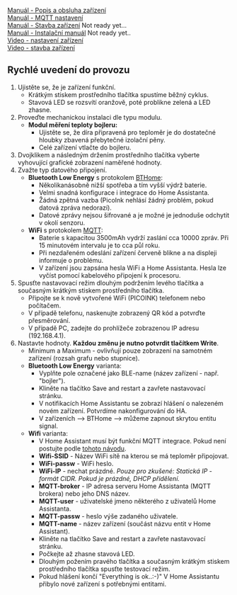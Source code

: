 [Manuál - Popis a obsluha zařízení](./PicoInk_control_manual_cs.pdf)\
[Manuál - MQTT nastavení](./PicoInk_MQTT_cs.pdf)\
[Manuál - Stavba zařízení]() Not ready yet...\
[Manuál - Instalační manuál]() Not ready yet..\
[Video - nastavení zařízení](https://fb.watch/vx8vt5eCgY/)\
[Video - stavba zařízení](https://www.youtube.com/watch?v=83LGPPGywaA)


## Rychlé uvedení do provozu

1. Ujistěte se, že je zařízení funkční. 
   * Krátkým stiskem prostředního tlačítka spustíme běžný cyklus.
   * Stavová LED se rozsvítí oranžově, poté problikne zelená a LED zhasne.
2. Proveďte mechanickou instalaci dle typu modulu.
    * **Modul měření teploty bojleru:**
      * Ujistěte se, že díra připravená pro teploměr je do dostatečné hloubky zbavená přebytečné izolační pěny.
      * Celé zařízení vtlačte do bojleru.
3. Dvojklikem a následným držením prostředního tlačítka vyberte vyhovující grafické zobrazení naměřené hodnoty.
4. Zvažte typ datového připojení. 
   * **Bluetooth Low Energy** s protokolem [BTHome](https://bthome.io):
     * Několikanásobně nižší spotřeba a tím vyšší výdrž baterie.
     * Velmi snadná konfigurace i integrace do Home Assistanta.
     * Žádná zpětná vazba (PicoInk nehlásí žádný problém, pokud datová zpráva nedorazí).
     * Datové zprávy nejsou šifrované a je možné je jednoduše odchytit v okolí senzoru.
   * **WiFi** s protokolem [MQTT](https://mqtt.org):
     * Baterie s kapacitou 3500mAh vydrží zaslání cca 10000 zpráv. Při 15 minutovém intervalu je to cca půl roku.
     * Při nezdařeném odeslání zařízení červeně blikne a na displeji informuje o problému.
     * V zařízení jsou zapsána hesla WiFi a Home Assistanta. Hesla lze vyčíst pomocí kabelového připojení k procesoru.
5. Spusťte nastavovací režim dlouhým podržením levého tlačítka a současným krátkým stiskem prostředního tlačítka.
   * Připojte se k nově vytvořené WiFi (PICOINK) telefonem nebo počítačem.
   * V případě telefonu, naskenujte zobrazený QR kód a potvrďte přesměrování.
   * V případě PC, zadejte do prohlížeče zobrazenou IP adresu (192.168.4.1).
6. Nastavte hodnoty. **Každou změnu je nutno potvrdit tlačítkem Write**.
   * Minimum a Maximum - ovlivňují pouze zobrazení na samotném zařízení (rozsah grafu nebo stupnice).
   * **Bluetooth Low Energy** varianta:
     * Vyplňte pole označené jako BLE-name (název zařízení - např. "bojler").
     * Kliněte na tlačítko Save and restart a zavřete nastavovací stránku.
     * V notifikacích Home Assistantu se zobrazí hlášení o nalezeném novém zařízení. Potvrdíme nakonfigurování do HA.
     * V zařízeních --> BTHome --> můžeme zapnout skrytou entitu signal.
   * **Wifi** varianta:
     * V Home Assistant musí být funkční MQTT integrace. Pokud není postujte podle [tohoto návodu](./PicoInk_MQTT_cs.pdf).
     * **Wifi-SSID** - Název WiFi sítě na kterou se má teploměr připojovat.
     * **WiFi-passw** - WiFi heslo.
     * **WiFi-IP** - nechat prázdné. *Pouze pro zkušené: Statická IP - formát CIDR. Pokud je prázdné, DHCP přidělení.*
     * **MQTT-broker** - IP adresa serveru Home Assistanta (MQTT brokera) nebo jeho DNS název.
     * **MQTT-user** - uživatelské jmeno některého z uživatelů Home Assistanta.
     * **MQTT-passw** - heslo výše zadaného uživatele.
     * **MQTT-name** - název zařízení (součást názvu entit v Home Assistant).
     * Kliněte na tlačítko Save and restart a zavřete nastavovací stránku.
     * Počkejte až zhasne stavová LED.
     * Dlouhým požením pravého tlačítka a současným krátkým stiskem prostředního tlačítka spusťte testovací režim.
     * Pokud hlášení končí "Everything is ok..:-)" V Home Assistantu přibylo nové zařízení s potřebnými entitami.
